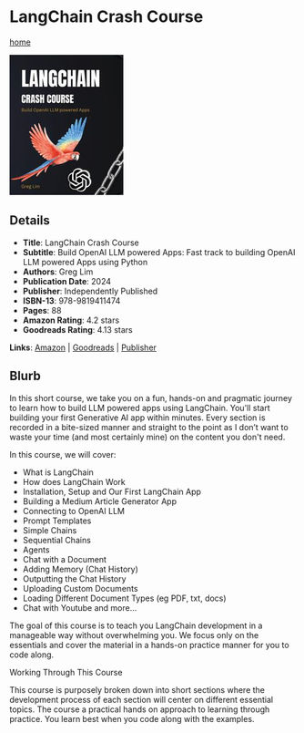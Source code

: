 # LangChain Crash Course

[home](../)

![Cover Image](langchain-crash-course.jpeg)

## Details

* **Title**: LangChain Crash Course
* **Subtitle**: Build OpenAI LLM powered Apps: Fast track to building OpenAI LLM powered Apps using Python
* **Authors**: Greg Lim
* **Publication Date**: 2024
* **Publisher**: Independently Published
* **ISBN-13**: 978-9819411474
* **Pages**: 88
* **Amazon Rating**: 4.2 stars
* **Goodreads Rating**: 4.13 stars


**Links**: [Amazon](https://a.co/d/ibgu6jy) |
[Goodreads](https://www.goodreads.com/book/show/198671257-langchain-crash-course) |
[Publisher](https://greglim.gumroad.com/l/langchain)

## Blurb

In this short course, we take you on a fun, hands-on and pragmatic journey to learn how to build LLM powered apps using LangChain. You'll start building your first Generative AI app within minutes. Every section is recorded in a bite-sized manner and straight to the point as I don’t want to waste your time (and most certainly mine) on the content you don't need.

In this course, we will cover:

* What is LangChain
* How does LangChain Work
* Installation, Setup and Our First LangChain App
* Building a Medium Article Generator App
* Connecting to OpenAI LLM
* Prompt Templates
* Simple Chains
* Sequential Chains
* Agents
* Chat with a Document
* Adding Memory (Chat History)
* Outputting the Chat History
* Uploading Custom Documents
* Loading Different Document Types (eg PDF, txt, docs)
* Chat with Youtube and more...

The goal of this course is to teach you LangChain development in a manageable way without overwhelming you. We focus only on the essentials and cover the material in a hands-on practice manner for you to code along.

Working Through This Course

This course is purposely broken down into short sections where the development process of each section will center on different essential topics. The course a practical hands on approach to learning through practice. You learn best when you code along with the examples.
